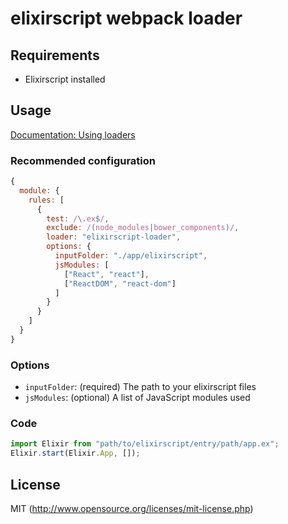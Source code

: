 # elixirscript webpack loader

## Requirements

- Elixirscript installed

## Usage

[Documentation: Using loaders](http://webpack.github.io/docs/using-loaders.html)

### Recommended configuration

``` javascript
{
  module: {
    rules: [
      {
        test: /\.ex$/,
        exclude: /(node_modules|bower_components)/,
        loader: "elixirscript-loader",
        options: {
          inputFolder: "./app/elixirscript",
          jsModules: [
            ["React", "react"], 
            ["ReactDOM", "react-dom"]
          ]
        }
      }
    ]
  }
}
```

### Options

* `inputFolder`: (required) The path to your elixirscript files
* `jsModules`: (optional) A list of JavaScript modules used

### Code

```js
import Elixir from "path/to/elixirscript/entry/path/app.ex";
Elixir.start(Elixir.App, []);
```

## License

MIT (http://www.opensource.org/licenses/mit-license.php)
